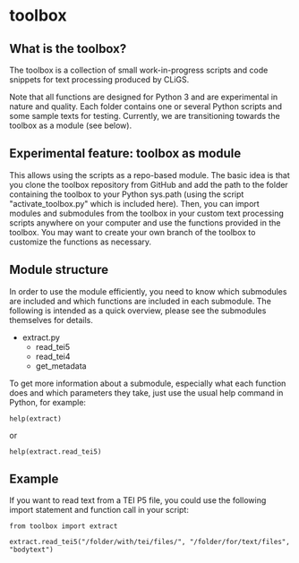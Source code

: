 toolbox
=======

## What is the toolbox?

The toolbox is a collection of small work-in-progress scripts and code snippets for text processing produced by CLiGS.

Note that all functions are designed for Python 3 and are experimental in nature and quality. Each folder contains one or several Python scripts and some sample texts for testing. Currently, we are transitioning towards the toolbox as a module (see below). 

## Experimental feature: toolbox as module

This allows using the scripts as a repo-based module. The basic idea is that you clone the toolbox repository from GitHub and add the path to the folder containing the toolbox to your Python sys.path (using the script "activate_toolbox.py" which is included here). Then, you can import modules and submodules from the toolbox in your custom text processing scripts anywhere on your computer and use the functions provided in the toolbox. You may want to create your own branch of the toolbox to customize the functions as necessary. 

## Module structure

In order to use the module efficiently, you need to know which submodules are included and which functions are included in each submodule. The following is intended as a quick overview, please see the submodules themselves for details. 

* extract.py
    * read_tei5
    * read_tei4
    * get_metadata

To get more information about a submodule, especially what each function does and which parameters they take, just use the usual help command in Python, for example: 

```
help(extract)
```
or
```
help(extract.read_tei5)
```


## Example

If you want to read text from a TEI P5 file, you could use the following import statement and function call in your script: 

```
from toolbox import extract

extract.read_tei5("/folder/with/tei/files/", "/folder/for/text/files", "bodytext")            
```
